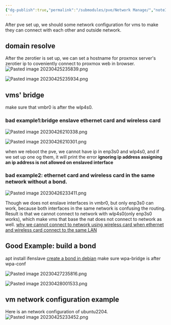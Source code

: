 ```yaml
---
{"dg-publish":true,"permalink":"/submodules/pve/Network Manage/","noteIcon":""}
---
```


After pve set up, we should some network configuration for vms to make they can connect with each other and outside network.

## domain resolve
After the zerotier is set up, we can set a hostname for proxmox server's zerotier ip to coveniently connect to proxmox web in browser.
![Pasted image 20230425235839.png](/img/user/submodules/pve/pics/Pasted%20image%2020230425235839.png)

![Pasted image 20230425235934.png](/img/user/submodules/pve/pics/Pasted%20image%2020230425235934.png)
## vms' bridge
make sure that vmbr0 is after the wlp4s0.
### bad example1:bridge enslave ethernet card and wireless card
![Pasted image 20230426210338.png](/img/user/submodules/pve/pics/Pasted%20image%2020230426210338.png)

![Pasted image 20230426210301.png](/img/user/submodules/pve/pics/Pasted%20image%2020230426210301.png)

when we reboot the pve, we cannot have ip in enp3s0 and wlp4s0, and if we set up one og them, it will print the error **ignoring ip address assigning an ip  address is not allowed on enslaved interface**

###  bad example2: ethernet card and wireless card in the same network without a bond.
![Pasted image 20230426233411.png](/img/user/submodules/pve/pics/Pasted%20image%2020230426233411.png)

Though we does not enslave interfaces in vmbr0, but only enp3s0 can work, because both interfaces in the same network is confusing the routing. Result is that we cannot connect to network with wlp4s0(only enp3s0 works), which make vms that base the nat does not connect to network as well.
[why we cannot connect to network using wireless card when ethernet and wireless card connect to the same LAN](https://unix.stackexchange.com/questions/153060/wireless-interface-only-reachable-when-ethernet-cable-plugged-in)

## Good Example: build a bond
apt install ifenslave
[create a bond in debian](https://wiki.debian.org/Bonding)
make sure wpa-bridge is after wpa-conf

![Pasted image 20230427235816.png](/img/user/submodules/pve/pics/Pasted%20image%2020230427235816.png)

![Pasted image 20230428001533.png](/img/user/submodules/pve/pics/Pasted%20image%2020230428001533.png)

## vm network configuration example
Here is an network configuration of ubuntu2204.
![Pasted image 20230425233452.png](/img/user/submodules/pve/pics/Pasted%20image%2020230425233452.png)